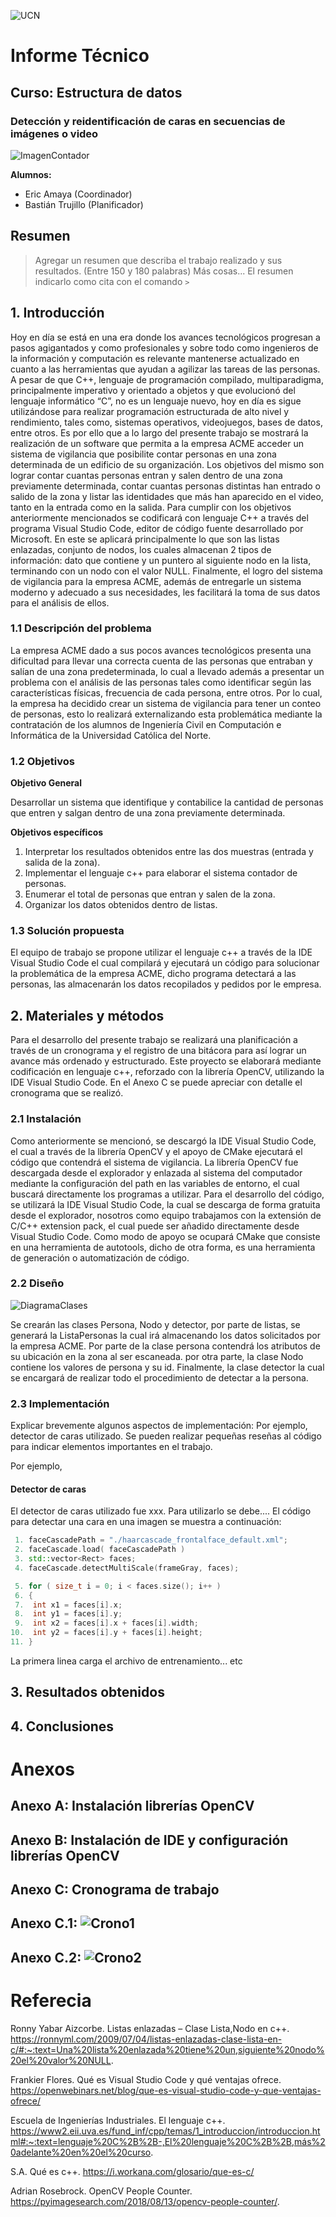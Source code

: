 ![UCN](images/60x60-ucn-negro.png)


# Informe Técnico 
## Curso: Estructura de datos
### Detección y reidentificación de caras en secuencias de imágenes o video
![ImagenContador](images/ConteoPersonas.jpg)

**Alumnos:**

* Eric Amaya (Coordinador)
* Bastián Trujillo (Planificador)

## Resumen 

> Agregar un resumen que describa el trabajo realizado y sus resultados. (Entre 150 y 180 palabras)
> Más cosas...
> El resumen indicarlo como cita con el comando `>`

## 1. Introducción

Hoy en día se está en una era donde los avances tecnológicos progresan a pasos agigantados y como profesionales y sobre todo como ingenieros de la información y computación es relevante mantenerse actualizado en cuanto a las herramientas que ayudan a agilizar las tareas de las personas.
A pesar de que C++, lenguaje de programación compilado, multiparadigma, principalmente imperativo y orientado a objetos y que evolucionó del lenguaje informático “C”, no es un lenguaje nuevo, hoy en día es sigue utilizándose para realizar programación estructurada de alto nivel y rendimiento, tales como, sistemas operativos, videojuegos, bases de datos, entre otros.
Es por ello que a lo largo del presente trabajo se mostrará la realización de un software que permita a la empresa ACME acceder un sistema de vigilancia que posibilite contar personas en una zona determinada de un edificio de su organización.  Los objetivos del mismo son lograr contar cuantas personas entran y salen dentro de una zona previamente determinada, contar cuantas personas distintas han entrado o salido de la zona y listar las identidades que más han aparecido en el video, tanto en la entrada como en la salida.
Para cumplir con los objetivos anteriormente mencionados se codificará con lenguaje C++ a través del programa Visual Studio Code, editor de código fuente desarrollado por Microsoft. En este se aplicará principalmente lo que son las listas enlazadas, conjunto de nodos, los cuales almacenan 2 tipos de información: dato que contiene y un puntero al siguiente nodo en la lista, terminando con un nodo con el valor NULL.
Finalmente, el logro del sistema de vigilancia para la empresa ACME, además de entregarle un sistema moderno y adecuado a sus necesidades, les facilitará la toma de sus datos para el análisis de ellos.


### 1.1 Descripción del problema

La empresa ACME dado a sus pocos avances tecnológicos presenta una dificultad para llevar una correcta cuenta de las personas que entraban y salían de una zona predeterminada, lo cual a llevado además a presentar un problema con el análisis de las personas tales como identificar según las características físicas, frecuencia de cada persona, entre otros. Por lo cual, la empresa ha decidido crear un sistema de vigilancia para tener un conteo de personas, esto lo realizará externalizando esta problemática mediante la contratación de los alumnos de Ingeniería Civil en Computación e Informática de la Universidad Católica del Norte.

### 1.2 Objetivos 

**Objetivo General**

Desarrollar un sistema que identifique y contabilice la cantidad de personas que entren y salgan dentro de una zona previamente determinada.

**Objetivos específicos**

1. Interpretar los resultados obtenidos entre las dos muestras (entrada y salida de la zona).
2. Implementar el lenguaje c++ para elaborar el sistema contador de personas. 
3. Enumerar el total de personas que entran y salen de la zona.
4. Organizar los datos obtenidos dentro de listas.

### 1.3 Solución propuesta

El equipo de trabajo se propone utilizar el lenguaje c++ a través de la IDE Visual Studio Code el cual compilará y ejecutará un código para solucionar la problemática de la empresa ACME, dicho programa detectará a las personas, las almacenarán los datos recopilados y pedidos por le empresa.

## 2. Materiales y métodos

Para el desarrollo del presente trabajo se realizará una planificación a través de un cronograma y el registro de una bitácora para así lograr un avance más ordenado y estructurado.
Este proyecto se elaborará mediante codificación en lenguaje c++, reforzado con la librería OpenCV, utilizando la IDE Visual Studio Code.
En el Anexo C se puede apreciar con detalle el cronograma que se realizó.

### 2.1 Instalación

Como anteriormente se mencionó, se descargó la IDE Visual Studio Code, el cual a través de la librería OpenCV y el apoyo de CMake ejecutará el código que contendrá el sistema de vigilancia.
La librería OpenCV fue descargada desde el explorador y enlazada al sistema del computador mediante la configuración del path en las variables de entorno, el cual buscará directamente los programas a utilizar.
Para el desarrollo del código, se utilizará la IDE Visual Studio Code, la cual se descarga de forma gratuita desde el explorador, nosotros como equipo trabajamos con la extensión de C/C++ extension pack, el cual puede ser añadido directamente desde Visual Studio Code.
Como modo de apoyo se ocupará CMake que consiste en una herramienta de autotools, dicho de otra forma, es una herramienta de generación o automatización de código.

### 2.2 Diseño 

![DiagramaClases](images/Diagrama_de_clases.png)

Se crearán las clases Persona, Nodo y detector, por parte de listas, se generará la ListaPersonas la cual irá almacenando los datos solicitados por la empresa ACME.
Por parte de la clase persona contendrá los atributos de su ubicación en la zona al ser escaneada. por otra parte, la clase Nodo contiene los valores de persona y su id. Finalmente, la clase detector la cual se encargará de realizar todo el procedimiento de detectar a la persona.


### 2.3 Implementación

Explicar brevemente algunos aspectos de implementación: Por ejemplo, detector de caras utilizado. Se pueden realizar pequeñas reseñas al código para indicar elementos importantes en el trabajo.

Por ejemplo, 

#### Detector de caras

El detector de caras utilizado fue xxx. Para utilizarlo se debe.... El código para detectar una cara en una imagen se muestra a continuación:

```c++
 1. faceCascadePath = "./haarcascade_frontalface_default.xml";
 2. faceCascade.load( faceCascadePath )
 3. std::vector<Rect> faces;
 4. faceCascade.detectMultiScale(frameGray, faces);

 5. for ( size_t i = 0; i < faces.size(); i++ )
 6. {
 7.  int x1 = faces[i].x;
 8.  int y1 = faces[i].y;
 9.  int x2 = faces[i].x + faces[i].width;
10.  int y2 = faces[i].y + faces[i].height;
11. }
```
La primera linea carga el archivo de entrenamiento... etc

## 3. Resultados obtenidos

## 4. Conclusiones

# Anexos

## Anexo A: Instalación librerías OpenCV

## Anexo B: Instalación de IDE y configuración librerías OpenCV

## Anexo C: Cronograma de trabajo
## Anexo C.1: ![Crono1](images/Cronograma1.png)
## Anexo C.2: ![Crono2](images/Cronograma2.png)

# Referecia
Ronny Yabar Aizcorbe. Listas enlazadas – Clase Lista,Nodo en c++. https://ronnyml.com/2009/07/04/listas-enlazadas-clase-lista-en-c/#:~:text=Una%20lista%20enlazada%20tiene%20un,siguiente%20nodo%20el%20valor%20NULL.

Frankier Flores. Qué es Visual Studio Code y qué ventajas ofrece. https://openwebinars.net/blog/que-es-visual-studio-code-y-que-ventajas-ofrece/

Escuela de Ingenierías Industriales. El lenguaje c++. https://www2.eii.uva.es/fund_inf/cpp/temas/1_introduccion/introduccion.html#:~:text=lenguaje%20C%2B%2B-,El%20lenguaje%20C%2B%2B,más%20adelante%20en%20el%20curso.

S.A. Qué es c++. https://i.workana.com/glosario/que-es-c/

Adrian Rosebrock. OpenCV People Counter. https://pyimagesearch.com/2018/08/13/opencv-people-counter/.

